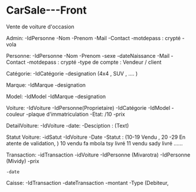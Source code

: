 # CarSale---Front
Vente de voiture d'occasion

Admin: 
	-IdPersonne
	-Nom 
	-Prenom
	-Mail
	-Contact
	-motdepass : crypté
	-vola

Personne:
	-IdPersonne
	-Nom 
	-Prenom
	-sexe
	-dateNaissance
	-Mail
	-Contact
	-motdepass : crypté
	-type de compte : Vendeur / client  

Catégorie:
	-IdCatégorie
	-designation (4x4 , SUV , .... )

Marque:
	-IdMarque
	-designation

Model:
	-IdModel
	-IdMarque
	-designation

Voiture:
	-IdVoiture
	-IdPersonne(Proprietaire)
	-IdCatégorie
	-IdModel
	-couleur
	-plaque d'immatriculation
	-Etat: /10
	-prix
	

DetailVoiture:
	-IdVoiture
	-date: 
	-Desciption : (Text)
	
Statut Voiture:
	-idSatut
	-IdVoiture
	-Date
	-Statut : (10-19 Vendu ,  20 -29 En atente de validation, ) 
			10 vendu fa mbola tsy livré
			11 vendu sady livré
			......

Transaction:
	-idTransaction
	-idVoiture
	-IdPersonne (Mivarotra)
	-IdPersonne (Mividy)
	-prix
	
	-date

Caisse: 
	-IdTransaction
	-dateTransaction
	-montant
	-Type (Debiteur, 
